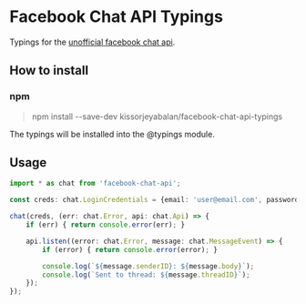 # Facebook Chat API Typings
Typings for the [unofficial facebook chat api](https://www.npmjs.com/package/facebook-chat-api).

## How to install
### npm
> npm install --save-dev kissorjeyabalan/facebook-chat-api-typings

The typings will be installed into the @typings module.

## Usage
```typescript
import * as chat from 'facebook-chat-api';

const creds: chat.LoginCredentials = {email: 'user@email.com', password: 'hunter2';

chat(creds, (err: chat.Error, api: chat.Api) => {
    if (err) { return console.error(err); }

    api.listen((error: chat.Error, message: chat.MessageEvent) => {
        if (error) { return console.error(error); }

        console.log(`${message.senderID}: ${message.body}`);
        console.log(`Sent to thread: ${message.threadID}`);
    });
});

```
